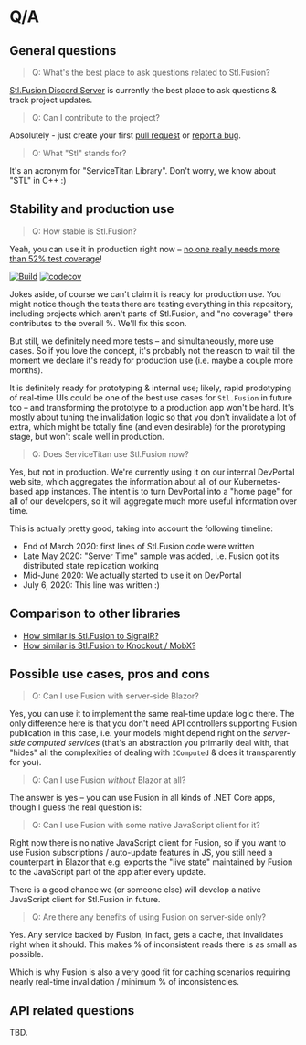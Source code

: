 # Q/A

## General questions

> Q: What's the best place to ask questions related to Stl.Fusion?

[Stl.Fusion Discord Server](https://discord.gg/EKEwv6d) is currently the best 
place to ask questions & track project updates. 

> Q: Can I contribute to the project?

Absolutely - just create your first 
[pull request](https://github.com/servicetitan/Stl/pulls) or 
[report a bug](https://github.com/servicetitan/Stl/issues).

> Q: What "Stl" stands for?

It's an acronym for "ServiceTitan Library". Don't worry, we know about "STL" in C++ :)

## Stability and production use

> Q: How stable is Stl.Fusion?

Yeah, you can use it in production right now &ndash; 
[no one really needs more than 52% test coverage](https://en.wikiquote.org/wiki/Talk:Bill_Gates)!

[![Build](https://github.com/servicetitan/Stl.Fusion/workflows/Build/badge.svg)](https://github.com/servicetitan/Stl.Fusion/actions?query=workflow%3A%22Build%22)
[![codecov](https://codecov.io/gh/servicetitan/Stl.Fusion/branch/master/graph/badge.svg)](https://codecov.io/gh/servicetitan/Stl.Fusion)

Jokes aside, of course we can't claim it is ready for production use.
You might notice though the tests there are testing everything in this repository,
including projects which aren't parts of Stl.Fusion, and "no coverage" there
contributes to the overall %. We'll fix this soon.

But still, we definitely need more tests &ndash; and simultaneously, more use cases.
So if you love the concept, it's probably not the reason to wait till the moment
we declare it's ready for production use (i.e. maybe a couple more months).

It is definitely ready for prototyping & internal use; 
likely, rapid prodotyping of real-time UIs could be one of the best use cases 
for `Stl.Fusion` in future too &ndash; and transforming the prototype to a 
production app won't be hard. It's mostly about tuning the invalidation logic
so that you don't invalidate a lot of extra, which might be totally fine 
(and even desirable) for the prorotyping stage, but won't scale well in production.

> Q: Does ServiceTitan use Stl.Fusion now?

Yes, but not in production. We're currently using it on our internal DevPortal web site, 
which aggregates the information about all of our Kubernetes-based app instances.
The intent is to turn DevPortal into a "home page" for all of our developers, 
so it will aggregate much more useful information over time.

This is actually pretty good, taking into account the following timeline:
* End of March 2020: first lines of Stl.Fusion code were written
* Late May 2020: "Server Time" sample was added, i.e. Fusion got its 
  distributed state replication working
* Mid-June 2020: We actually started to use it on DevPortal
* July 6, 2020: This line was written :)    

## Comparison to other libraries

* [How similar is Stl.Fusion to SignalR?](https://medium.com/@alexyakunin/how-similar-is-stl-fusion-to-signalr-e751c14b70c3?source=friends_link&sk=241d5293494e352f3db338d93c352249)
* [How similar is Stl.Fusion to Knockout / MobX?](https://medium.com/@alexyakunin/how-similar-is-stl-fusion-to-knockout-mobx-fcebd0bef5d5?source=friends_link&sk=a808f7c46c4d5613605f8ada732e790e)

## Possible use cases, pros and cons

> Q: Can I use Fusion with server-side Blazor?

Yes, you can use it to implement the same real-time update logic there. 
The only difference here is that you don't need API controllers supporting
Fusion publication in this case, i.e. your models might depend right on the 
*server-side computed services* (that's an abstraction you primarily deal with, that
"hides" all the complexities of dealing with `IComputed` & does it transparently
for you).

> Q: Can I use Fusion *without* Blazor at all?

The answer is yes &ndash; you can use Fusion in all kinds of .NET Core 
apps, though I guess the real question is:

> Q: Can I use Fusion with some native JavaScript client for it?

Right now there is no native JavaScript client for Fusion, so if you
want to use Fusion subscriptions / auto-update features in JS,
you still need a counterpart in Blazor that e.g. exports the "live state" 
maintained by Fusion to the JavaScript part of the app after every update.

There is a good chance we (or someone else) will develop a native 
JavaScript client for Stl.Fusion in future.

> Q: Are there any benefits of using Fusion on server-side only?

Yes. Any service backed by Fusion, in fact, gets a cache, that invalidates 
right when it should. This makes % of inconsistent reads there is as small
as possible. 

Which is why Fusion is also a very good fit for caching scenarios requiring
nearly real-time invalidation / minimum % of inconsistencies.

## API related questions

TBD.
